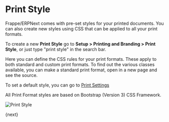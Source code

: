 <!-- add-breadcrumbs -->
# Print Style

Frappe/ERPNext comes with pre-set styles for your printed documents. You can also create new styles using CSS that can be applied to all your print formats.

To create a new **Print Style** go to **Setup > Printing and Branding > Print Style**, or just type "print style" in the search bar.

Here you can define the CSS rules for your print formats. These apply to both standard and custom print formats. To find out the various classes available, you can make a standard print format, open in a new page and see the source.

To set a default style, you can go to [Print Settings](/docs/setup/print/print-settings)

All Print Format styles are based on Bootstrap (Version 3) CSS Framework.

<img class="screenshot" alt="Print Style" src="/docs/assets/img/setup/print/print-style.png">

{next}